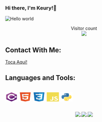 ### Hi there, I'm Keury!👋


<img src="https://raw.githubusercontent.com/sagar-viradiya/sagar-viradiya/master/resources/banner.png" alt="Hello world">

<p align="center"> 
  Visitor count<br>
  <img src="https://profile-counter.glitch.me/KeuryLendof/count.svg" />
</p>

## Contact With Me:

 <a href="https://contact-with-me.vercel.app/" target="_blank">Toca Aqui!</a>


## Languages and Tools:

</div>
<div style="display: inline_block"><br>
  
  <img align="center" alt="Keury-Csharp" height="30" width="40" src="https://raw.githubusercontent.com/devicons/devicon/master/icons/csharp/csharp-original.svg">
  <img align="center" alt="Keury-HTML" height="30" width="40" src="https://raw.githubusercontent.com/devicons/devicon/master/icons/html5/html5-original.svg">
  <img align="center" alt="Keury-CSS" height="30" width="40" src="https://raw.githubusercontent.com/devicons/devicon/master/icons/css3/css3-original.svg">
  <img align="center" alt="Keury-Js" height="30" width="40" src="https://raw.githubusercontent.com/devicons/devicon/master/icons/javascript/javascript-plain.svg">
  <img align="center" alt="Keury-Python" height="30" width="40" src="https://raw.githubusercontent.com/devicons/devicon/master/icons/python/python-original.svg">
</div>

<br>

<p align="center">
  <a href="https://github.com/KeuryLendof/KeuryLendof">
<img width="48%" align="center" src="https://github-readme-stats.vercel.app/api?username=KeuryLendof&&show_icons=true&title_color=EDF2F4&icon_color=EF233C&text_color=8D99AE&bg_color=2B2D42">
</a>
  <a href="https://github.com/KeuryLendof/KeuryLendof">
  <img width="48%" align="center" src="https://github-readme-streak-stats.herokuapp.com/?user=KeuryLendof&theme=material-palenight" />
</a>
<a href="https://github.com/KeuryLendof/KeuryLendof">
  <img width="44%" align="center" src="https://github-readme-stats.vercel.app/api/top-langs/?username=KeuryLendof&layout=compact&theme=material-palenight" />
</a>

</p>


